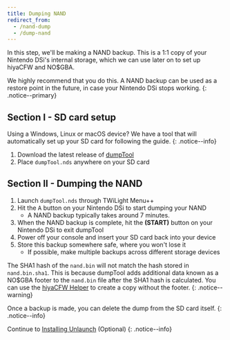 ```yaml
---
title: Dumping NAND
redirect_from:
  - /nand-dump
  - /dump-nand
---
```


In this step, we'll be making a NAND backup. This is a 1:1 copy of your Nintendo DSi's internal storage, which we can use later on to set up hiyaCFW and NO$GBA.

We highly recommend that you do this. A NAND backup can be used as a restore point in the future, in case your Nintendo DSi stops working.
{: .notice--primary}

## Section I - SD card setup
Using a Windows, Linux or macOS device? We have a tool that will automatically set up your SD card for following the guide.
{: .notice--info}

1. Download the latest release of [dumpTool](https://github.com/zoogie/dumpTool/releases)
1. Place `dumpTool.nds` anywhere on your SD card

## Section II - Dumping the NAND
1. Launch `dumpTool.nds` through TWiLight Menu++
1. Hit the <kbd>A</kbd> button on your Nintendo DSi to start dumping your NAND
   - A NAND backup typically takes around 7 minutes.
1. When the NAND backup is complete, hit the **(START)** button on your Nintendo DSi to exit dumpTool
1. Power off your console and insert your SD card back into your device
1. Store this backup somewhere safe, where you won't lose it
   - If possible, make multiple backups across different storage devices

The SHA1 hash of the `nand.bin` will not match the hash stored in `nand.bin.sha1`. This is because dumpTool adds additional data known as a NO$GBA footer to the `nand.bin` file after the SHA1 hash is calculated. You can use the [hiyaCFW Helper](https://github.com/mondul/HiyaCFW-Helper/releases) to create a copy without the footer.
{: .notice--warning}

Once a backup is made, you can delete the dump from the SD card itself.
{: .notice--info}

Continue to [Installing Unlaunch](installing-unlaunch) (Optional)
{: .notice--info}
